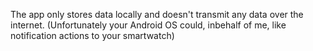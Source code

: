The app only stores data locally and doesn't transmit any data over the internet.
(Unfortunately your Android OS could, inbehalf of me, like notification actions to your smartwatch)
